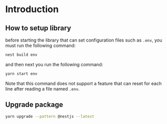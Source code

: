 # Introduction

## How to setup library

before starting the library that can set configuration files such as `.env`, you must run the following command:

```bash
nest build env
```

and then next you run the following command:

```bash
yarn start env
```

Note that this command does not support a feature that can reset for each line after reading a file named `.env`.

## Upgrade package

```bash
yarn upgrade --pattern @nestjs --latest
```
